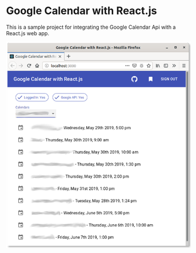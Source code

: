 # Google Calendar with React.js

This is a sample project for integrating the Google Calendar Api with 
a React.js web app. 

![Screen Shot 2](./docs/screenshot-2.png)